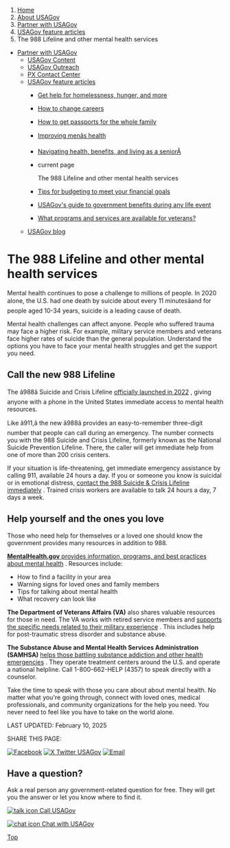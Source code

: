 1. [Home](/)
2. [About USAGov](/about)
3. [Partner with USAGov](/partner-with-usagov)
4. [USAGov feature articles](/features)
5. The 988 Lifeline and other mental health services

* [Partner with USAGov](/partner-with-usagov)
  + [USAGov Content](/content)
  + [USAGov Outreach](/outreach)
  + [PX Contact Center](/contact-center)
  + [USAGov feature articles](/features)
    - [Get help for homelessness, hunger, and more](/features/get-help-for-homelessness-hunger-and-more)
    - [How to change careers](/features/how-to-change-careers)
    - [How to get passports for the whole family](/features/passports-for-the-whole-family)
    - [Improving menâs health](/features/improving-mens-health)
    - [Navigating health, benefits, and living as a seniorÂ](/features/navigating-health-benefits-as-a-senior)
    - current page

      The 988 Lifeline and other mental health services
    - [Tips for budgeting to meet your financial goals](/features/budgeting-to-meet-financial-goals)
    - [USAGov's guide to government benefits during any life event](/features/government-benefits-during-any-life-event)
    - [What programs and services are available for veterans?](/features/programs-and-services-for-veterans)
  + [USAGov blog](/blog)

The 988 Lifeline and other mental health services
=================================================

Mental health continues to pose a challenge to millions of people. In 2020 alone, the U.S. had one death by suicide about every 11 minutesâand for people aged 10-34 years, suicide is a leading cause of death.

Mental health challenges can affect anyone. People who suffered trauma may face a higher risk. For example, military service members and veterans face higher rates of suicide than the general population. Understand the options you have to face your mental health struggles and get the support you need.

**Call the new 988 Lifeline**
-----------------------------

The â988â Suicide and Crisis Lifeline
[officially launched in 2022](https://www.fcc.gov/988-suicide-and-crisis-lifeline)
, giving anyone with a phone in the United States immediate access to mental health resources.

Like â911,â the new â988â provides an easy-to-remember three-digit number that people can call during an emergency. The number connects you with the 988 Suicide and Crisis Lifeline, formerly known as the National Suicide Prevention Lifeline. There, the caller will get immediate help from one of more than 200 crisis centers.

If your situation is life-threatening, get immediate emergency assistance by calling 911, available 24 hours a day. If you or someone you know is suicidal or in emotional distress,
[contact the 988 Suicide & Crisis Lifeline immediately](https://988lifeline.org/)
. Trained crisis workers are available to talk 24 hours a day, 7 days a week.

**Help yourself and the ones you love**
---------------------------------------

Those who need help for themselves or a loved one should know the government provides many resources in addition to 988.

[**MentalHealth.gov**
provides information, programs, and best practices about mental health](https://www.mentalhealth.gov/)
. Resources include:

* How to find a facility in your area
* Warning signs for loved ones and family members
* Tips for talking about mental health
* What recovery can look like

**The Department of Veterans Affairs (VA)**
also shares valuable resources for those in need. The VA works with retired service members and
[supports the specific needs related to their military experience](https://mentalhealth.va.gov/)
. This includes help for post-traumatic stress disorder and substance abuse.

**The Substance Abuse and Mental Health Services Administration (SAMHSA)**
[helps those battling substance addiction and other health emergencies](https://www.samhsa.gov/)
. They operate treatment centers around the U.S. and operate a national helpline. Call 1-800-662-HELP (4357) to speak directly with a counselor.

Take the time to speak with those you care about about mental health. No matter what you're going through, connect with loved ones, medical professionals, and community organizations for the help you need. You never need to feel like you have to take on the world alone.

LAST UPDATED:
February 10, 2025

SHARE THIS PAGE:

[![Facebook](/themes/custom/usagov/images/social-media-icons/Facebook_Icon.svg)](https://www.facebook.com/sharer/sharer.php?u=https://www.usa.gov/features/the-988-lifeline-and-other-mental-health-services&v=3)
[![X Twitter USAGov](/themes/custom/usagov/images/social-media-icons/X_Twitter_Icon.svg?version=2)](https://twitter.com/intent/tweet?source=webclient&text=https://www.usa.gov/features/the-988-lifeline-and-other-mental-health-services)
[![Email](/themes/custom/usagov/images/social-media-icons/Email_Icon.svg?version=2)](mailto:?subject=https://www.usa.gov/features/the-988-lifeline-and-other-mental-health-services)

Have a question?
----------------

Ask a real person any government-related question for free. They will get you the answer or let you know where to find it.

[![talk icon](/themes/custom/usagov/images/ICONS_talk.png)
Call USAGov](/phone)

[![chat icon](/themes/custom/usagov/images/ICONS_chat.png)
Chat with USAGov](/chat)

[Top](#main-content)